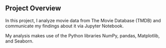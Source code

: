 ## Project Overview

In this project, I analyze movie data from The Movie Database (TMDB) and communicate my findings about it via Jupyter Notebook. 

My analysis makes use of the Python libraries NumPy, pandas, Matplotlib, and Seaborn.
